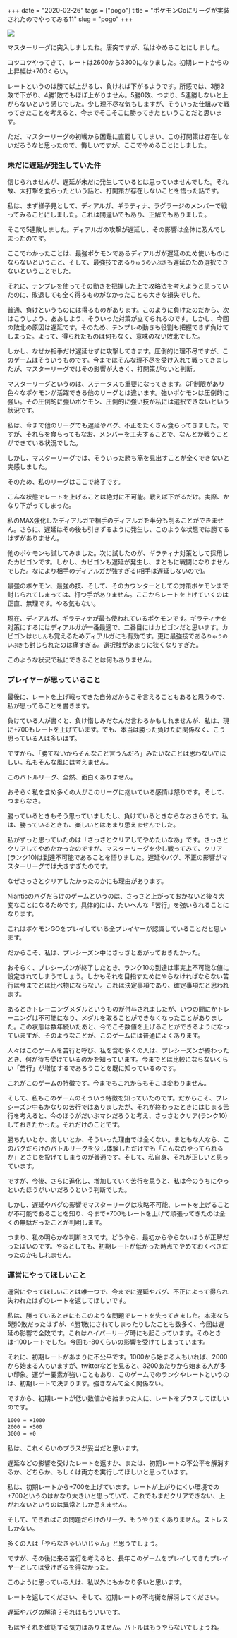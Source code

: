 +++
date = "2020-02-26"
tags = ["pogo"]
title = "ポケモンGoにリーグが実装されたのでやってみる11"
slug = "pogo"
+++

![](https://github.com/syui/mstdn.page/raw/master/img/mastodon/media_attachments/files/000/000/122/original/3c3b28bec92918df.jpg)

マスターリーグに突入しましたね。唐突ですが、私はやめることにしました。

コツコツやってきて、レートは2600から3300になりました。初期レートからの上昇幅は+700くらい。

レートというのは勝てば上がるし、負ければ下がるようです。所感では、3勝2敗で下がり、4勝1敗でもほぼ上がりません。5勝0敗、つまり、5連勝しないと上がらないという感じでした。少し理不尽な気もしますが、そういった仕組みで戦ってきたことを考えると、今までそこそこに勝ってきたということだと思います。

ただ、マスターリーグの初戦から困難に直面してしまい、この打開策は存在しないだろうなと思ったので、悔しいですが、ここでやめることにしました。

### 未だに遅延が発生していた件

信じられませんが、遅延が未だに発生しているとは思っていませんでした。それ故、大打撃を食らったという話と、打開策が存在しないことを悟った話です。

私は、まず様子見として、ディアルガ、ギラティナ、ラグラージのメンバーで戦ってみることにしました。これは間違いでもあり、正解でもありました。

そこで5連敗しました。ディアルガの攻撃が遅延し、その影響は全体に及んでしまったのです。

ここでわかったことは、最強ポケモンであるディアルガが遅延のため使いものにならないということ、そして、最強技である`りゅうのいぶき`も遅延のため選択できないということでした。

それに、テンプレを使ってその動きを把握した上で攻略法を考えようと思っていたのに、敗退しても全く得るものがなかったことも大きな損失でした。

普通、負けというものには得るものがあります。このように負けたのだから、次はこうしよう、ああしよう、そういった対策が立てられるのです。しかし、今回の敗北の原因は遅延です。そのため、テンプレの動きも役割も把握できず負けてしまった。よって、得られたものは何もなく、意味のない敗北でした。

しかし、なぜか相手だけ遅延せずに攻撃してきます。圧倒的に理不尽ですが、このゲームはそういうものです。今まではそんな理不尽を受け入れて戦ってきましたが、マスターリーグではその影響が大きく、打開策がないと判断。

マスターリーグというのは、ステータスも重要になってきます。CP制限があり色々なポケモンが活躍できる他のリーグとは違います。強いポケモンは圧倒的に強い。その圧倒的に強いポケモン、圧倒的に強い技が私には選択できないという状況です。

私は、今まで他のリーグでも遅延やバグ、不正をたくさん食らってきました。ですが、それらを食らってもなお、メンバーを工夫することで、なんとか戦うことができている状況でした。

しかし、マスターリーグでは、そういった勝ち筋を見出すことが全くできないと実感しました。

そのため、私のリーグはここで終了です。

こんな状態でレートを上げることは絶対に不可能。戦えば下がるだけ。実際、かなり下がってしまった。

私のMAX強化したディアルガで相手のディアルガを半分も削ることができません。さらに、遅延はその後も引きずるように発生し、このような状態では勝てるはずがありません。

他のポケモンも試してみました。次に試したのが、ギラティナ対策として採用したカビゴンです。しかし、カビゴンも遅延が発生し、まともに戦闘になりませんでした。なにより相手のディアルガが強すぎる(相手は遅延しないので)。

最強のポケモン、最強の技、そして、そのカウンターとしての対策ポケモンまで封じられてしまっては、打つ手がありません。ここからレートを上げていくのは正直、無理です。やる気もない。

現在、ディアルガ、ギラティナが最も使われているポケモンです。ギラティナを対策にするにはディアルガが一番最適で、二番目にはカビゴンだと思います。カビゴンは`じしん`も覚えるためディアルガにも有効です。更に最強技である`りゅうのいぶき`も封じられたのは痛すぎる。選択肢があまりに狭くなりすぎた。

このような状況で私にできることは何もありません。

### プレイヤーが思っていること

最後に、レートを上げ戦ってきた自分だからこそ言えることもあると思うので、私が思ってることを書きます。

負けている人が書くと、負け惜しみだなんだ言わるかもしれませんが、私は、現に+700もレートを上げています。でも、本当は勝った負けたに関係なく、こう思っている人は多いはず。

ですから、「勝てないからそんなこと言うんだろ」みたいなことは思わないでほしい。私もそんな風には考えません。

このバトルリーグ、全然、面白くありません。

おそらく私を含め多くの人がこのリーグに抱いている感情は怒りです。そして、つまらなさ。

勝っているときもそう思っていましたし、負けているときならなおさらです。私は、勝っているときも、楽しいとはあまり思えませんでした。

私がずっと思っていたのは「さっさとクリアしてやめたいなあ」です。さっさとクリアしてやめたかったのですが、マスターリーグを少し戦ってみて、クリア(ランク10)は到達不可能であることを悟りました。遅延やバグ、不正の影響がマスターリーグでは大きすぎたのです。

なぜさっさとクリアしたかったのかにも理由があります。

Nianticのバグだらけのゲームというのは、さっさと上がっておかないと後々大変なことになるためです。具体的には、たいへんな「苦行」を強いられることになります。

これはポケモンGOをプレイしている全プレイヤーが認識していることだと思います。

だからこそ、私は、プレシーズン中にさっさとあがっておきたかった。

おそらく、プレシーズンが終了したとき、ランク10の到達は事実上不可能な値に設定されてしまうでしょう。しかもそれを目指すためにやらなければならない苦行は今までとは比べ物にならない。これは決定事項であり、確定事項だと思われます。

あるときトレーニングメダルというものが付与されましたが、いつの間にかトレーニングは不可能になり、メダルを取ることができなくなったことがありました。この状態は数年続いたあと、今でこそ数値を上げることができるようになっていますが、そのようなことが、このゲームには普通によくあります。

人々はこのゲームを苦行と呼び、私を含む多くの人は、プレシーズンが終わったとき、何が待ち受けているのかを知っています。今までとは比較にならないくらい「苦行」が増加するであろうことを既に知っているのです。

これがこのゲームの特徴です。今までもこれからもそこは変わりません。

そして、私もこのゲームのそういう特徴を知っていたのです。だからこそ、プレシーズン中もかなりの苦行ではありましたが、それが終わったときにはじまる苦行を考えると、今のほうがだいぶマシだろうと考え、さっさとクリア(ランク10)しておきたかった。それだけのことです。

勝ちたいとか、楽しいとか、そういった理由では全くない。まともな人なら、このバグだらけのバトルリーグを少し体験しただけでも「こんなのやってられるか」とさじを投げてしまうのが普通です。そして、私自身、それが正しいと思っています。

ですが、今後、さらに進化し、増加していく苦行を思うと、私は今のうちにやっといたほうがいいだろうという判断でした。

しかし、遅延やバグの影響でマスターリーグは攻略不可能、レートを上げることが不可能であることを知り、今まで+700もレートを上げて頑張ってきたのは全くの無駄だったことが判明します。

つまり、私の明らかな判断ミスです。どうやら、最初からやらないほうが正解だったぽいのです。やるとしても、初期レートが低かった時点でやめておくべきだったのかもしれません。

### 運営にやってほしいこと

運営にやってほしいことは唯一つで、今までに遅延やバグ、不正によって得られ失われたはずのレートを返してほしいです。

私は、勝っているときにもこのような問題でレートを失ってきました。本来なら5勝0敗だったはずが、4勝1敗にされてしまったりしたことも数多く、今回は遅延の影響で全敗です。これはハイパーリーグ時にも起こっています。そのときは-100レートでした。今回も-80くらいの影響を受けてしまっています。

それに、初期レートがあまりに不公平です。1000から始まる人もいれば、2000から始まる人もいますが、twitterなどを見ると、3200あたりから始まる人が多い印象。運ゲー要素が強いこともあり、このゲームでのランクやレートというのは、初期レートで決まります。強さなんて全く関係ない。

ですから、初期レートが低い数値から始まった人に、レートをプラスしてほしいのです。

```sh:初期レート.txt
1000 = +1000
2000 = +500
3000 = +0
```

私は、これくらいのプラスが妥当だと思います。

遅延などの影響を受けたレートを返すか、または、初期レートの不公平を解消するか、どちらか、もしくは両方を実行してほしいと思っています。

私は、初期レートから+700を上げています。レートが上がりにくい環境での+700というのはかなり大きいと思っていて、これでもまだクリアできない、上がれないというのは異常としか思えません。

そして、できればこの問題だらけのリーグ、もうやりたくありません。ストレスしかない。

多くの人は「やらなきゃいいじゃん」と思うでしょう。

ですが、その後に来る苦行を考えると、長年このゲームをプレイしてきたプレイヤーとしては受けざるを得なかった。

このように思っている人は、私以外にもかなり多いと思います。

レートを返してください、そして、初期レートの不均衡を解消してください。

遅延やバグの解消？それはもういいです。

もはやそれを確認する気力はありません。バトルはもうやらないでしょうね。

